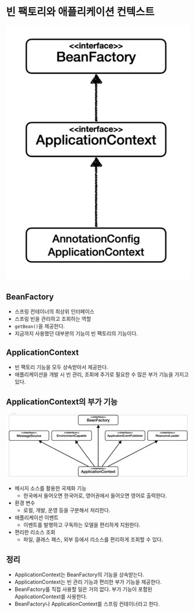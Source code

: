 # 빈 팩토리와 애플리케이션 컨텍스트

![](../../.gitbook/assets/kimyounghan-spring-core-principle/04/screenshot%202021-04-10%20오후%205.22.59.png)

## BeanFactory

- 스프링 컨테이너의 최상위 인터페이스
- 스프링 빈을 관리하고 조회하는 역할
- `getBean()`을 제공한다.
- 지금까지 사용했던 대부분의 기능이 빈 팩토리의 기능이다.

## ApplicationContext

- 빈 팩토리 기능을 모두 상속받아서 제공한다.
- 애플리케이션을 개발 시 빈 관리, 조회에 추가로 필요한 수 많은 부가 기능을 가지고 있다.

## ApplicationContext의 부가 기능

![](../../.gitbook/assets/kimyounghan-spring-core-principle/04/screenshot%202021-04-10%20오후%205.23.05.png)

- 메시지 소스를 활용한 국제화 기능
    - 한국에서 들어오면 한국어로, 영어권에서 들어오면 영어로 출력한다.
- 환경 변수
    - 로컬, 개발, 운영 등을 구분해서 처리한다.
- 애플리케이션 이벤트
    - 이벤트를 발행하고 구독하는 모델을 편리하게 지원한다.
- 편리한 리소스 조회
    - 파일, 클래스 패스, 외부 등에서 리소스를 편리하게 조회할 수 있다.
    
## 정리

- ApplicationContext는 BeanFactory의 기능을 상속받는다.
- ApplicationContext는 빈 관리 기능과 편리한 부가 기능을 제공한다.
- BeanFactory를 직접 사용할 일은 거의 없다. 부가 기능이 포함된 ApplicationContext를 사용한다.
- BeanFactory나 ApplicationContext를 스프링 컨테이너라고 한다.